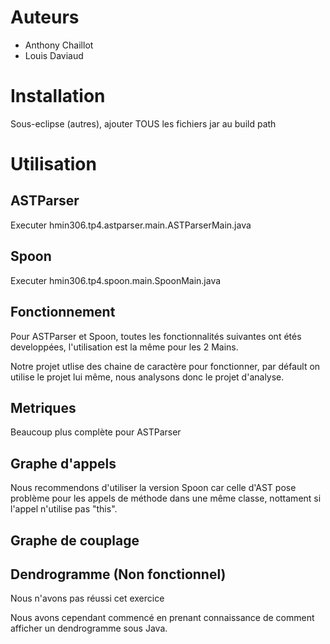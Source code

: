 # Auteurs
+ Anthony Chaillot
+ Louis Daviaud

# Installation

Sous-eclipse (autres), ajouter TOUS les fichiers jar au build path

# Utilisation

## ASTParser

Executer hmin306.tp4.astparser.main.ASTParserMain.java

## Spoon

Executer hmin306.tp4.spoon.main.SpoonMain.java

## Fonctionnement

Pour ASTParser et Spoon, toutes les fonctionnalités suivantes ont étés developpées, l'utilisation est la même pour les 2 Mains.

Notre projet utlise des chaine de caractère pour fonctionner, par défault on utilise le projet lui même, nous analysons donc le projet d'analyse.

## Metriques

Beaucoup plus complète pour ASTParser

## Graphe d'appels

Nous recommendons d'utiliser la version Spoon car celle d'AST pose problème pour les appels de méthode dans une même classe, nottament si l'appel n'utilise pas "this".

## Graphe de couplage



## Dendrogramme (Non fonctionnel)

Nous n'avons pas réussi cet exercice

Nous avons cependant commencé en prenant connaissance de comment afficher un dendrogramme sous Java.
